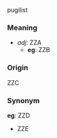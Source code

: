 pugilist
### Meaning
+ _adj_: ZZA
    + __eg__: ZZB

### Origin

ZZC

### Synonym

__eg__: ZZD

+ ZZE


